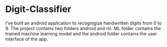 # Digit-Classifier
I've built an android application to recognigize handwritten digits from 0 to 9.
The project contains two folders android and ml.
ML folder contains the trained machine learning model and the android folder contains the user interface of the app.
